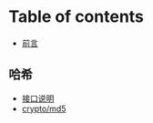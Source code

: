 # Table of contents

* [前言](./README.md)

## 哈希 <a id="hash"></a>

* [接口说明](./hash/interfaces.md)
* [crypto/md5](./hash/crypto-md5.md)

